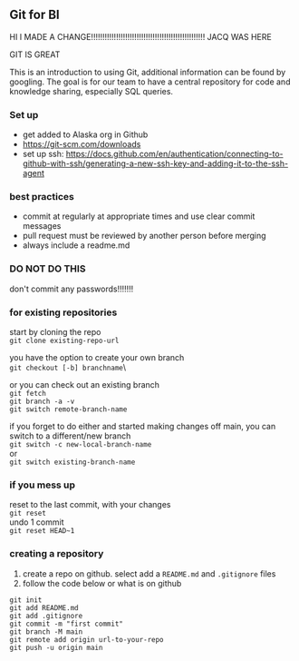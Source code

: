 ## Git for BI


HI I MADE A CHANGE!!!!!!!!!!!!!!!!!!!!!!!!!!!!!!!!!!!!!!!!!!!!!!!!!!
JACQ WAS HERE

GIT IS GREAT

This is an introduction to using Git, additional information can be found by googling.
The goal is for our team to have a central repository for code and knowledge sharing, especially SQL queries. 

### Set up
- get added to Alaska org in Github
- https://git-scm.com/downloads
- set up ssh: https://docs.github.com/en/authentication/connecting-to-github-with-ssh/generating-a-new-ssh-key-and-adding-it-to-the-ssh-agent


### best practices
- commit at regularly at appropriate times and use clear commit messages
- pull request must be reviewed by another person before merging
- always include a readme.md

### DO NOT DO THIS
don't commit any passwords!!!!!!!

### for existing repositories
start by cloning the repo\
`git clone existing-repo-url`

you have the option to create your own branch\
`git checkout [-b] branchname`\

or you can check out an existing branch\
`git fetch`\
`git branch -a -v`\
`git switch remote-branch-name`

if you forget to do either and started making changes off main, you can switch to a different/new branch\
`git switch -c new-local-branch-name`\
or\
`git switch existing-branch-name`

### if you mess up
reset to the last commit, with your changes\
`git reset`\
undo 1 commit\
`git reset HEAD~1`

### creating a repository
1. create a repo on github. select add a `README.md` and `.gitignore` files
2. follow the code below or what is on github

``` 
git init
git add README.md
git add .gitignore
git commit -m "first commit"
git branch -M main
git remote add origin url-to-your-repo
git push -u origin main
```
